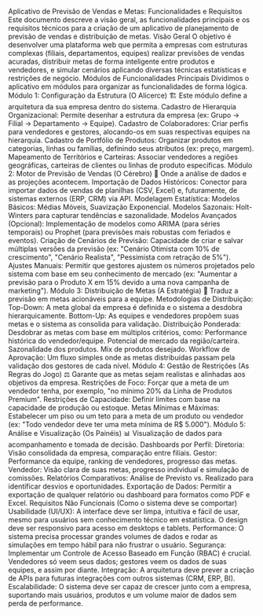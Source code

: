 Aplicativo de Previsão de Vendas e Metas: Funcionalidades e Requisitos
Este documento descreve a visão geral, as funcionalidades principais e os requisitos técnicos para a criação de um aplicativo de planejamento de previsão de vendas e distribuição de metas.
Visão Geral
O objetivo é desenvolver uma plataforma web que permita a empresas com estruturas complexas (filiais, departamentos, equipes) realizar previsões de vendas acuradas, distribuir metas de forma inteligente entre produtos e vendedores, e simular cenários aplicando diversas técnicas estatísticas e restrições de negócio.
Módulos de Funcionalidades Principais
Dividimos o aplicativo em módulos para organizar as funcionalidades de forma lógica.
Módulo 1: Configuração da Estrutura (O Alicerce) 🏗️
Este módulo define a arquitetura da sua empresa dentro do sistema.
Cadastro de Hierarquia Organizacional: Permite desenhar a estrutura da empresa (ex: Grupo -> Filial -> Departamento -> Equipe).
Cadastro de Colaboradores: Criar perfis para vendedores e gestores, alocando-os em suas respectivas equipes na hierarquia.
Cadastro de Portfólio de Produtos: Organizar produtos em categorias, linhas ou famílias, definindo seus atributos (ex: preço, margem).
Mapeamento de Territórios e Carteiras: Associar vendedores a regiões geográficas, carteiras de clientes ou linhas de produto específicas.
Módulo 2: Motor de Previsão de Vendas (O Cérebro) 🧠
Onde a análise de dados e as projeções acontecem.
Importação de Dados Históricos: Conector para importar dados de vendas de planilhas (CSV, Excel) e, futuramente, de sistemas externos (ERP, CRM) via API.
Modelagem Estatística:
Modelos Básicos: Médias Móveis, Suavização Exponencial.
Modelos Sazonais: Holt-Winters para capturar tendências e sazonalidade.
Modelos Avançados (Opcional): Implementação de modelos como ARIMA (para séries temporais) ou Prophet (para previsões mais robustas com feriados e eventos).
Criação de Cenários de Previsão: Capacidade de criar e salvar múltiplas versões da previsão (ex: "Cenário Otimista com 10% de crescimento", "Cenário Realista", "Pessimista com retração de 5%").
Ajustes Manuais: Permitir que gestores ajustem os números projetados pelo sistema com base em seu conhecimento de mercado (ex: "Aumentar a previsão para o Produto X em 15% devido a uma nova campanha de marketing").
Módulo 3: Distribuição de Metas (A Estratégia) 🎯
Traduz a previsão em metas acionáveis para a equipe.
Metodologias de Distribuição:
Top-Down: A meta global da empresa é definida e o sistema a desdobra hierarquicamente.
Bottom-Up: As equipes e vendedores propõem suas metas e o sistema as consolida para validação.
Distribuição Ponderada: Desdobrar as metas com base em múltiplos critérios, como:
Performance histórica do vendedor/equipe.
Potencial de mercado da região/carteira.
Sazonalidade dos produtos.
Mix de produtos desejado.
Workflow de Aprovação: Um fluxo simples onde as metas distribuídas passam pela validação dos gestores de cada nível.
Módulo 4: Gestão de Restrições (As Regras do Jogo) ⚖️
Garante que as metas sejam realistas e alinhadas aos objetivos da empresa.
Restrições de Foco: Forçar que a meta de um vendedor tenha, por exemplo, "no mínimo 20% da Linha de Produtos Premium".
Restrições de Capacidade: Definir limites com base na capacidade de produção ou estoque.
Metas Mínimas e Máximas: Estabelecer um piso ou um teto para a meta de um produto ou vendedor (ex: "Todo vendedor deve ter uma meta mínima de R$ 5.000").
Módulo 5: Análise e Visualização (Os Painéis) 📊
Visualização de dados para acompanhamento e tomada de decisão.
Dashboards por Perfil:
Diretoria: Visão consolidada da empresa, comparação entre filiais.
Gestor: Performance da equipe, ranking de vendedores, progresso das metas.
Vendedor: Visão clara de suas metas, progresso individual e simulação de comissões.
Relatórios Comparativos: Análise de Previsto vs. Realizado para identificar desvios e oportunidades.
Exportação de Dados: Permitir a exportação de qualquer relatório ou dashboard para formatos como PDF e Excel.
Requisitos Não Funcionais (Como o sistema deve se comportar)
Usabilidade (UI/UX): A interface deve ser limpa, intuitiva e fácil de usar, mesmo para usuários sem conhecimento técnico em estatística. O design deve ser responsivo para acesso em desktops e tablets.
Performance: O sistema precisa processar grandes volumes de dados e rodar as simulações em tempo hábil para não frustrar o usuário.
Segurança: Implementar um Controle de Acesso Baseado em Função (RBAC) é crucial. Vendedores só veem seus dados; gestores veem os dados de suas equipes, e assim por diante.
Integração: A arquitetura deve prever a criação de APIs para futuras integrações com outros sistemas (CRM, ERP, BI).
Escalabilidade: O sistema deve ser capaz de crescer junto com a empresa, suportando mais usuários, produtos e um volume maior de dados sem perda de performance.
